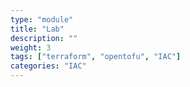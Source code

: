 ```yaml
---
type: "module"
title: "Lab"
description: ""
weight: 3
tags: ["terraform", "opentofu", "IAC"]
categories: "IAC"
---
```



